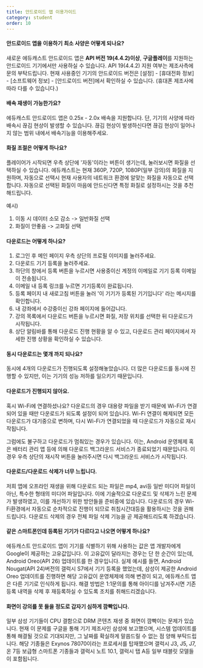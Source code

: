 ```yaml
---
title: 안드로이드 앱 이용가이드
category: student
order: 10
---
```

#### 안드로이드 앱을 이용하기 최소 사양은 어떻게 되나요?

새로운 에듀캐스트 안드로이드 앱은 **API 버전 19(4.4.2)이상**, **구글플레이**를 지원하는 안드로이드 기기에서만 사용하실 수 있습니다. API 19(4.4.2) 지원 여부는 제조사측에 문의 부탁드립니다. 현재 사용중인 기기의 안드로이드 버전은 [설정] - [휴대전화 정보] - [소프트웨어 정보] - [안드로이드 버전]에서 확인하실 수 있습니다. (휴대폰 제조사에 따라 다를 수 있습니다.)

#### 배속 재생이 가능한가요?

에듀캐스트 안드로이드 앱은 0.25x - 2.0x 배속을 지원합니다. 단, 기기의 사양에 따라 배속시 끊김 현상이 발생할 수 있습니다. 끊김 현상이 발생하신다면 끊김 현상이 일어나지 않는 범위 내에서 배속기능을 이용해주세요.

#### 화질 조절은 어떻게 하나요?

플레이어가 시작되면 우측 상단에 '자동'이라는 버튼이 생기는데, 눌러보시면 화질을 선택하실 수 있습니다. 에듀캐스트는 현재 360P, 720P, 1080P(일부 강의)의 화질을 지원하며, 자동으로 선택시 현재 사용자의 네트워크 환경에 알맞는 화질을 자동으로 선택합니다. 자동으로 선택된 화질이 마음에 안드신다면 특정 화질로 설정하시는 것을 추천해드립니다. 

예시) 
1. 이동 시 데이터 소모 감소 -> 일반화질 선택
2. 화질이 안좋음 -> 고화질 선택

#### 다운로드는 어떻게 하나요?

1. 로그인 후 메인 페이지 우측 상단의 프로필 이미지를 눌러주세요.
2. 다운로드 기기 등록을 눌러주세요.
3. 하단의 창에서 등록 버튼을 누르시면 사용중이신 계정의 이메일로 기기 등록 이메일이 전송됩니다.
4. 이메일 내 등록 링크를 누르면 기기등록이 완료됩니다.
5. 등록 페이지 내 새로고침 버튼을 눌러 '이 기기가 등록된 기기입니다' 라는 메시지를 확인합니다.
6. 내 강좌에서 수강중이신 강좌 페이지에 들어갑니다.
7. 강의 목록에서 다운로드 버튼을 누르시면 화질, 저장 위치를 선택한 뒤 다운로드가 시작됩니다.
8. 상단 알림바를 통해 다운로드 진행 현황을 알 수 있고, 다운로드 관리 페이지에서 자세한 진행 상황을 확인하실 수 있습니다.

#### 동시 다운로드는 몇개 까지 되나요?

동시에 4개의 다운로드가 진행되도록 설정해놓았습니다. 더 많은 다운로드를 동시에 진행할 수 있지만, 이는 기기의 성능 저하를 일으키기 때문입니다.

#### 다운로드가 진행되지 않아요.

혹시 Wi-Fi에 연결하셨나요? 다운로드의 경우 대용량 파일을 받기 때문에 Wi-Fi가 연결되어 있을 때만 다운로드가 되도록 설정이 되어 있습니다. Wi-Fi 연결이 해제되면 모든 다운로드가 대기중으로 변하며, 다시 Wi-Fi가 연결되었을 때 다운로드가 자동으로 재시작됩니다. 

그럼에도 불구하고 다운로드가 멈춰있는 경우가 있습니다. 이는, Android 운영체제 혹은 배터리 관리 앱 등에 의해 다운로드 백그라운드 서비스가 종료되었기 때문입니다. 이 경우 우측 상단의 재시작 버튼을 눌러주시면 다시 백그라운드 서비스가 시작됩니다.

#### 다운로드/다운로드 삭제가 너무 느립니다.

저희 앱에 오프라인 재생을 위해 다운로드 되는 파일은 mp4, avi등 일반 미디어 파일이 아닌, 특수한 형태의 미디어 파일입니다. 이에 기술적으로 다운로드 및 삭제가 느린 문제가 발생하였고, 이를 개선하기 위한 방안들을 준비중에 있습니다. 다운로드의 경우 Wi-Fi환경에서 자동으로 순차적으로 진행이 되므로 취침시간대등을 활용하시는 것을 권해드립니다. 다운로드 삭제의 경우 전체 파일 삭제 기능을 곧 제공해드리도록 하겠습니다.  

#### 같은 스마트폰인데 등록된 기기가 다르다고 나오면 어떻게 하나요?

에듀캐스트 안드로이드 앱이 기기를 식별하기 위해 사용하는 값은 앱 개발자에게 Google이 제공하는 고유값입니다. 이 고유값이 달라지는 경우는 단 한 순간이 있는데, Android Oreo(API 26) 업데이트를 한 경우입니다. 실제 예시를 들면, Android Nougat(API 24)버전의 갤럭시 S7에서 기기 등록을 했었는데, 삼성이 제공한 Android Oreo 업데이트를 진행하면 해당 고유값이 운영체제에 의해 변경이 되고, 에듀캐스트 앱은 다른 기기로 인식하게 됩니다. 해결 방법은 1:1문의를 통해 아이디를 남겨주시면 기존 등록 내역을 삭제 후 재등록하실 수 있도록 조치를 취해드리겠습니다.

#### 화면이 강의를 못 들을 정도로 갑자기 심하게 깜빡입니다.

일부 삼성 기기들이 CPU 결함으로 DRM 콘텐츠 재생 중 화면이 깜빡이는 문제가 있습니다. 현재 이 문제를 구글을 통해 기기 제조사인 삼성에 보고했으며, 시스템 업데이트를 통해 해결될 것으로 기대되지만, 그 날짜를 확실하게 말씀드릴 수 없는 점 양해 부탁드립니다. 해당 기종들은 Exynos 78070이라는 프로세서를 탑재했으며 갤럭시 J3, J5, J7, 온 7등 보급형 스마트폰 기종들과 갤럭시 노트 10.1, 갤럭시 탭 A등 일부 태블릿 모델들이 포함됩니다.

